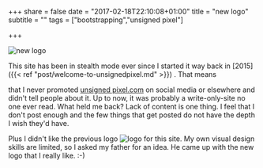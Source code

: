 +++
share = false
date = "2017-02-18T22:10:08+01:00"
title = "new logo"
subtitle = ""
tags = ["bootstrapping","unsigned pixel"]

+++
 
![new logo][image-1]

This  site has been in stealth mode ever since I started it way back in [2015]({{\< ref  "post/welcome-to-unsignedpixel.md" \>}}) . That means <!--more-->

 that I never promoted [unsigned pixel.com][1] on social media or elsewhere and didn't tell people about it. Up to now, it was probably a write-only-site no one ever read. 
What held me back? Lack of content is one thing. I feel that I don't post enough and the few things that get posted do not have the depth I wish they'd have. 

Plus I didn't like the previous logo ![logo][image-2] for this site. My own visual design skills are limited, so I asked my father for an idea. He came up with the new logo that I really like. :-)


[1]:	https://unsignedpixel.com

[image-1]:	/blog/images/unsigned_06.svg "new logo"
[image-2]:	/blog/images/old_logo.svg "old logo"